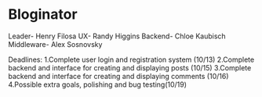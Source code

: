 # Bloginator

Leader- Henry Filosa
UX- Randy Higgins
Backend- Chloe Kaubisch
Middleware- Alex Sosnovsky

Deadlines:
  1.Complete user login and registration system (10/13)
  2.Complete backend and interface for creating and displaying posts (10/15)
  3.Complete backend and interface for creating and displaying comments (10/16)
  4.Possible extra goals, polishing and bug testing(10/19)
